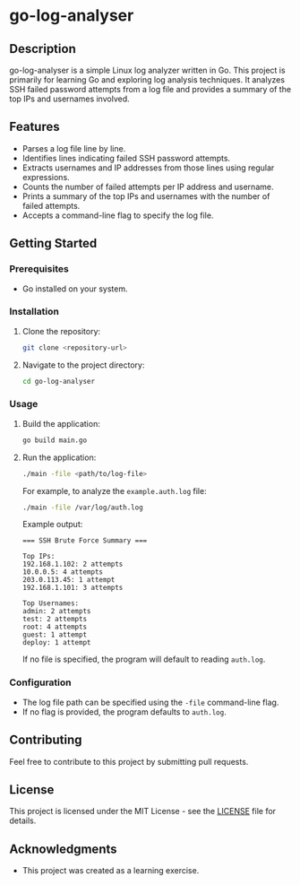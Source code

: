 # go-log-analyser

## Description

go-log-analyser is a simple Linux log analyzer written in Go. This project is primarily for learning Go and exploring log analysis techniques. It analyzes SSH failed password attempts from a log file and provides a summary of the top IPs and usernames involved.

## Features

-   Parses a log file line by line.
-   Identifies lines indicating failed SSH password attempts.
-   Extracts usernames and IP addresses from those lines using regular expressions.
-   Counts the number of failed attempts per IP address and username.
-   Prints a summary of the top IPs and usernames with the number of failed attempts.
-   Accepts a command-line flag to specify the log file.

## Getting Started

### Prerequisites

-   Go installed on your system.

### Installation

1.  Clone the repository:

    ```bash
    git clone <repository-url>
    ```

2.  Navigate to the project directory:

    ```bash
    cd go-log-analyser
    ```

### Usage

1.  Build the application:

    ```bash
    go build main.go
    ```

2.  Run the application:

    ```bash
    ./main -file <path/to/log-file>
    ```

    For example, to analyze the `example.auth.log` file:

    ```bash
    ./main -file /var/log/auth.log
    ```
    Example output:

    ```
    === SSH Brute Force Summary ===

    Top IPs:
    192.168.1.102: 2 attempts
    10.0.0.5: 4 attempts
    203.0.113.45: 1 attempt
    192.168.1.101: 3 attempts

    Top Usernames:
    admin: 2 attempts
    test: 2 attempts
    root: 4 attempts
    guest: 1 attempt
    deploy: 1 attempt
    ```

    If no file is specified, the program will default to reading `auth.log`.

### Configuration

-   The log file path can be specified using the `-file` command-line flag.
-   If no flag is provided, the program defaults to `auth.log`.

## Contributing

Feel free to contribute to this project by submitting pull requests.

## License

This project is licensed under the MIT License - see the [LICENSE](LICENSE) file for details.

## Acknowledgments

-   This project was created as a learning exercise.
